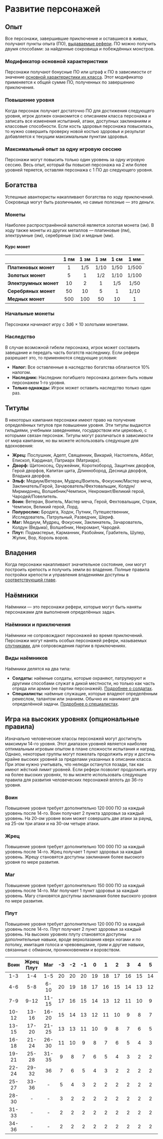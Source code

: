 # Развитие персонажей

## Опыт
Все персонажи, завершившие приключение и оставшиеся в живых, получают пункты опыта (ПО), [выдаваемые рефери](temp). ПО можно получить двумя способами: за найденные сокровища и побеждённых монстров.

### Модификатор основной характеристики
Персонажи получают бонусные ПО или штраф к ПО в зависимости от значение [основной характеристики их класса](player-characters#основные-характеристики). Этот модификатор применяется к общей сумме ПО, полученных по завершению приключения.

### Повышение уровня
Когда персонаж получает достаточно ПО для достижения следующего уровня, игрок должен ознакомится с описанием класса персонажа и записать все изменения испытаний, атаки, доступных заклинаниям и классовые способности. Если кость здоровья персонажа повысилась, то нужно совершить проверку новой костью здоровья и результат добавляется к текущим максимальным пунктам здоровья.

### Максимальный опыт за одну игровую сессию
Персонажи могут повысить только один уровень за одну игровую сессию. Весь опыт, который бы повысил персонажа на 2 или более уровней теряется, оставляя персонажа с 1 ПО до следующего уровня.

## Богатства
Успешные авантюристы накапливают богатства по ходу приключений. Сокровища могут быть различными, но самые полезные — это деньги.

### Монеты
Наиболее распространённой валютой является золотая монета (зм). В ходу также монеты из других металлов — платиновые (пм), электрумные (эм), серебряные (см) и медные (мм).

#### Курс монет

|                       | 1 пм | 1 зм | 1 эм | 1 см | 1 мм  |
|:----------------------|:----:|:----:|:----:|:----:|:-----:|
| **Платиновых монет**  |  1   | 1/5  | 1/10 | 1/50 | 1/500 |
| **Золотых монет**     |  5   |  1   | 1/2  | 1/10 | 1/100 |
| **Электрумных монет** |  10  |  2   |  1   | 1/5  | 1/50  |
| **Серебряных монет**  |  50  |  10  |  5   |  1   | 1/10  |
| **Медных монет**      | 500  | 100  |  50  |  10  |   1   |

### Начальные монеты
Персонажи начинают игру с 3d6 × 10 золотыми монетами.

### Наследство
В случае возможной гибели персонажа, игрок может составить завещание и передать часть богатств наследнику. Если рефери разрешает это, то применяются следующие условия:
- **Налог:** Все оставленные в наследство богатства облагаются 10% налогом.
- **Наследник:** Наследник погибшего персонажа должен быть новым персонажем 1-го уровня.
- **Только однажды:** Игрок может оставить наследство только один раз.

## Титулы
В некоторых кампания персонажи имеют право на получение определённых титулов при повышении уровня. Эти титулы выдаются гильдиями, учебными заведениями, государством или церковью, с которыми связан персонаж. Титулы могут различаться в зависимости от мира кампании, но вы можете использовать следующие для вдохновения:
- **Жрец:** Послушник, Адепт, Священник, Викарий, Настоятель, Аббат, Епископ, Кардинал, Патриарх (Матриарх).
- **Дворф:** Щитоносец, Оружейник, Короткобород, Защитник дворфов, Герой дворфов, Капитан щита, Длиннобород, Десница дворфов, Владыка дворфов.
- **Эльф:** Медиум/Ветеран, Мудрец/Воитель, Фокусник/Мастер меча, Заклинатель/Герой, Зачарователь/Фехтовальщик, Колдун/Мирмидонец, Волшебник/Чемпион, Некромант/Великий герой, Чародей/Повелитель.
- **Воин:** Ветеран, Воитель, Мастер меча, Герой, Фехтовальщик, Страж, Чемпион, Великий герой, Лорд.
- **Полурослик:** Бродяга, Ходок, Путник, Путешественник, Исследователь, Патрульный, Разведчик, Шериф.
- **Маг:** Медиум, Мудрец, Фокусник, Заклинатель, Зачарователь, Колдун (Ведьма), Волшебник, Некромант, Чародей.
- **Плут:** Подмастерье, Карманник, Разбойник, Грабитель, Шулер, Жулик, Вор, Король воров.

## Владения
Когда персонажи накапливают значительное состояние, они могут построить крепость и получить земли во владение. Полные правила постройки крепости и управления владениями доступны в [соответствующей главе](temp).

## Наёмники
Наёмники — это персонажи рефери, которые могут быть наняты персонажами для выполнения определённых задач.

### Наёмники и приключения
Наёмники не сопровождают персонажей во время приключений. Персонажи могут нанять особых персонажей рефери, называемых [спутниками](temp), для сопровождения партии в приключениях.

### Виды наёмников
Наёмники делятся на два типа:
- **Солдаты:** наёмные солдаты, которые охраняют, патрулируют и другими способами служат в дикой местности, но только как часть отряда или армии (не партии персонажей). [Подробнее о солдатах](temp).
- **Специалисты:** наёмные служащие, которые владеют определённым ремеслом, талантом или знанием. Обычно их нанимают для определённой задачи. [Подробнее о специалистах](temp).

## Игра на высоких уровнях (опциональные правила)
Изначально человеческие классы персонажей могут достигнуть максимум 14-го уровня. Этот диапазон уровней является наиболее оптимальным игровым опытом в плане сложности испытания и наград. Однако, некоторые группы могут пожелать продолжить игру и достичь крайне высоких уровней за пределами указанных в описании класса. При этом нужно учитывать, что нелюди останутся позади, так как имеют жёсткий лимит уровней. Если рефери позволит продолжить игру на более высоких уровнях, то вы можете использовать следующие правила для развития человеческих персонажей вплоть до 36-го уровня.

### Воин
Повышение уровня требует дополнительно 120 000 ПО за каждый уровень после 14-го. Воин получает 2 пункта здоровья за каждый уровень. На 20-ом уровне воин может совершать две атаки за раунд, на 25-ом три атаки и на 30-ом четыре атаки.

### Жрец
Повышение уровня требует дополнительно 100 000 ПО за каждый уровень после 14-го. Жрец получает 1 пункт здоровья за каждый уровень. Жрецу становятся доступны заклинания более высокого уровня по мере развития.

### Маг
Повышение уровня требует дополнительно 150 000 ПО за каждый уровень после 14-го. Маг получает 1 пункт здоровья за каждый уровень. Магу становятся доступны заклинания более высокого уровня по мере развития.

### Плут
Повышение уровня требует дополнительно 120 000 ПО за каждый уровень после 14-го. Плут получает 2 пункт здоровья за каждый уровень. На высоких уровнях плуту становятся доступны дополнительные навыки, вроде верхолазания кверх ногами и по потолку, имитация голоса и чревовещание, грим и другие навыки, связанные с обманом, проникновением и воровством.

| Воин  | Жрец Плут |  Маг  | -3 | -2 | -1 | 0  | 1  | 2  | 3  | 4  | 5  | 6  | 7  | 8  | 9  |
|:-----:|:---------:|:-----:|:--:|:--:|:--:|:--:|:--:|:--:|:--:|:--:|:--:|:--:|:--:|:--:|:--:|
|  1-3  |    1-4    |  1-5  | 20 | 20 | 20 | 19 | 18 | 17 | 16 | 15 | 14 | 13 | 12 | 11 | 10 |
|  4-6  |    5-8    | 6-10  | 20 | 19 | 18 | 17 | 16 | 15 | 14 | 13 | 12 | 11 | 10 | 9  | 8  |
|  7-9  |   9-12    | 11-15 | 17 | 16 | 15 | 14 | 13 | 12 | 11 | 10 | 9  | 8  | 7  | 6  | 5  |
| 10-12 |   13-16   | 16-20 | 15 | 14 | 13 | 12 | 11 | 10 | 9  | 8  | 7  | 6  | 5  | 4  | 3  |
| 13-15 |   17-20   | 21-25 | 13 | 13 | 11 | 10 | 9  | 8  | 7  | 6  | 5  | 4  | 3  | 2  | 2  |
| 16-18 |   21-24   | 26-30 | 11 | 10 | 9  | 8  | 7  | 6  | 5  | 4  | 3  | 2  | 2  | 2  | 2  |
| 19-21 |   25-28   | 31-35 | 9  | 8  | 7  | 6  | 5  | 4  | 3  | 2  | 2  | 2  | 2  | 2  | 2  |
| 22-24 |   29-32   |  36   | 7  | 6  | 5  | 4  | 3  | 2  | 2  | 2  | 2  | 2  | 2  | 2  | 2  |
| 25-27 |   33-36   |   -   | 5  | 4  | 3  | 2  | 2  | 2  | 2  | 2  | 2  | 2  | 2  | 2  | 2  |
| 28-30 |     -     |   -   | 3  | 2  | 2  | 2  | 2  | 2  | 2  | 2  | 2  | 2  | 2  | 2  | 2  |
| 31-33 |     -     |   -   | 2  | 2  | 2  | 2  | 2  | 2  | 2  | 2  | 2  | 2  | 2  | 2  | 2  |
| 34-36 |     -     |   -   | 2  | 2  | 2  | 2  | 2  | 2  | 2  | 2  | 2  | 2  | 2  | 2  | 2  |
